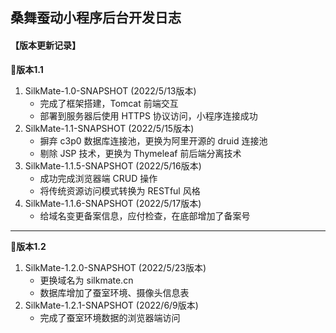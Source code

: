 ## 桑舞蚕动小程序后台开发日志
#### 【版本更新记录】
**🍺版本1.1**
1. SilkMate-1.0-SNAPSHOT (2022/5/13版本)
    * 完成了框架搭建，Tomcat 前端交互
    * 部署到服务器后使用 HTTPS 协议访问，小程序连接成功
2. SilkMate-1.1-SNAPSHOT (2022/5/15版本)
    * 摒弃 c3p0 数据库连接池，更换为阿里开源的 druid 连接池
    * 剔除 JSP 技术，更换为 Thymeleaf 前后端分离技术
3. SilkMate-1.1.5-SNAPSHOT (2022/5/16版本)
    * 成功完成浏览器端 CRUD 操作
    * 将传统资源访问模式转换为 RESTful 风格
4. SilkMate-1.1.6-SNAPSHOT (2022/5/17版本)
    * 给域名变更备案信息，应付检查，在底部增加了备案号
<hr>

**🍺版本1.2**
1. SilkMate-1.2.0-SNAPSHOT (2022/5/23版本)
    * 更换域名为 silkmate.cn
    * 数据库增加了蚕室环境、摄像头信息表
2. SilkMate-1.2.1-SNAPSHOT (2022/6/9版本)
    * 完成了蚕室环境数据的浏览器端访问